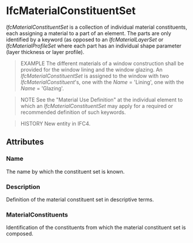 # IfcMaterialConstituentSet

_IfcMaterialConstituentSet_ is a collection of individual material constituents, each assigning a material to a part of an element. The parts are only identified by a keyword (as opposed to an _IfcMaterialLayerSet_ or _IfcMaterialProfileSet_ where each part has an individual shape parameter (layer thickness or layer profile).
<!-- end of short definition -->


> EXAMPLE The different materials of a window construction shall be provided for the window lining and the window glazing. An _IfcMaterialConstituentSet_ is assigned to the window with two _IfcMaterialConstituent_'s, one with the _Name_ = 'Lining', one with the _Name_ = 'Glazing'.

> NOTE See the "Material Use Definition" at the individual element to which an _IfcMaterialConstituentSet_ may apply for a required or recommended definition of such keywords.

> HISTORY New entity in IFC4.

## Attributes

### Name
The name by which the constituent set is known.

### Description
Definition of the material constituent set in descriptive terms.

### MaterialConstituents
Identification of the constituents from which the material constituent set is composed.
